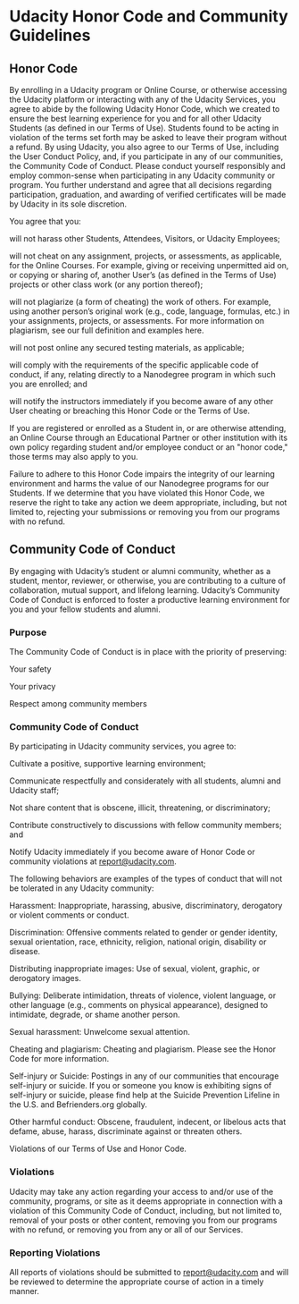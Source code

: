# Udacity Honor Code and Community Guidelines 

## Honor Code
By enrolling in a Udacity program or Online Course, or otherwise accessing the Udacity platform or interacting with any of the Udacity Services, you agree to abide by the following Udacity Honor Code, which we created to ensure the best learning experience for you and for all other Udacity Students (as defined in our Terms of Use). Students found to be acting in violation of the terms set forth may be asked to leave their program without a refund. By using Udacity, you also agree to our Terms of Use, including the User Conduct Policy, and, if you participate in any of our communities, the Community Code of Conduct. Please conduct yourself responsibly and employ common-sense when participating in any Udacity community or program. You further understand and agree that all decisions regarding participation, graduation, and awarding of verified certificates will be made by Udacity in its sole discretion.

You agree that you:

will not harass other Students, Attendees, Visitors, or Udacity Employees;

will not cheat on any assignment, projects, or assessments, as applicable, for the Online Courses. For example, giving or receiving unpermitted aid on, or copying or sharing of, another User’s (as defined in the Terms of Use) projects or other class work (or any portion thereof);

will not plagiarize (a form of cheating) the work of others. For example, using another person’s original work (e.g., code, language, formulas, etc.) in your assignments, projects, or assessments. For more information on plagiarism, see our full definition and examples here.

will not post online any secured testing materials, as applicable;

will comply with the requirements of the specific applicable code of conduct, if any, relating directly to a Nanodegree program in which such you are enrolled; and

will notify the instructors immediately if you become aware of any other User cheating or breaching this Honor Code or the Terms of Use.

If you are registered or enrolled as a Student in, or are otherwise attending, an Online Course through an Educational Partner or other institution with its own policy regarding student and/or employee conduct or an "honor code," those terms may also apply to you.

Failure to adhere to this Honor Code impairs the integrity of our learning environment and harms the value of our Nanodegree programs for our Students. If we determine that you have violated this Honor Code, we reserve the right to take any action we deem appropriate, including, but not limited to, rejecting your submissions or removing you from our programs with no refund.

## Community Code of Conduct
By engaging with Udacity’s student or alumni community, whether as a student, mentor, reviewer, or otherwise, you are contributing to a culture of collaboration, mutual support, and lifelong learning. Udacity’s Community Code of Conduct is enforced to foster a productive learning environment for you and your fellow students and alumni.

### Purpose
The Community Code of Conduct is in place with the priority of preserving:

Your safety

Your privacy

Respect among community members

### Community Code of Conduct
By participating in Udacity community services, you agree to:

Cultivate a positive, supportive learning environment;

Communicate respectfully and considerately with all students, alumni and Udacity staff;

Not share content that is obscene, illicit, threatening, or discriminatory;

Contribute constructively to discussions with fellow community members; and

Notify Udacity immediately if you become aware of Honor Code or community violations at report@udacity.com.

The following behaviors are examples of the types of conduct that will not be tolerated in any Udacity community:

Harassment: Inappropriate, harassing, abusive, discriminatory, derogatory or violent comments or conduct.

Discrimination: Offensive comments related to gender or gender identity, sexual orientation, race, ethnicity, religion, national origin, disability or disease.

Distributing inappropriate images: Use of sexual, violent, graphic, or derogatory images.

Bullying: Deliberate intimidation, threats of violence, violent language, or other language (e.g., comments on physical appearance), designed to intimidate, degrade, or shame another person.

Sexual harassment: Unwelcome sexual attention.

Cheating and plagiarism: Cheating and plagiarism. Please see the Honor Code for more information.

Self-injury or Suicide: Postings in any of our communities that encourage self-injury or suicide. If you or someone you know is exhibiting signs of self-injury or suicide, please find help at the Suicide Prevention Lifeline in the U.S. and Befrienders.org globally.

Other harmful conduct: Obscene, fraudulent, indecent, or libelous acts that defame, abuse, harass, discriminate against or threaten others.

Violations of our Terms of Use and Honor Code.

### Violations
Udacity may take any action regarding your access to and/or use of the community, programs, or site as it deems appropriate in connection with a violation of this Community Code of Conduct, including, but not limited to, removal of your posts or other content, removing you from our programs with no refund, or removing you from any or all of our Services.

### Reporting Violations
All reports of violations should be submitted to report@udacity.com and will be reviewed to determine the appropriate course of action in a timely manner.
